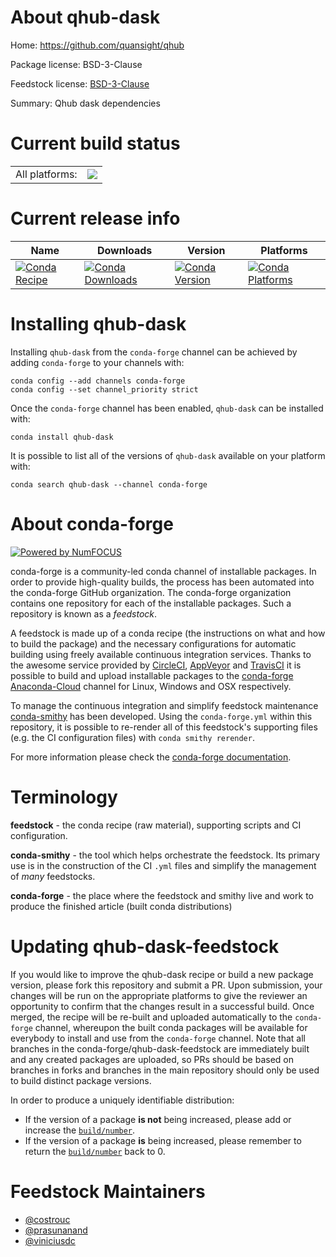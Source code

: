 About qhub-dask
===============

Home: https://github.com/quansight/qhub

Package license: BSD-3-Clause

Feedstock license: [BSD-3-Clause](https://github.com/conda-forge/qhub-dask-feedstock/blob/master/LICENSE.txt)

Summary: Qhub dask dependencies

Current build status
====================


<table><tr><td>All platforms:</td>
    <td>
      <a href="https://dev.azure.com/conda-forge/feedstock-builds/_build/latest?definitionId=10401&branchName=master">
        <img src="https://dev.azure.com/conda-forge/feedstock-builds/_apis/build/status/qhub-dask-feedstock?branchName=master">
      </a>
    </td>
  </tr>
</table>

Current release info
====================

| Name | Downloads | Version | Platforms |
| --- | --- | --- | --- |
| [![Conda Recipe](https://img.shields.io/badge/recipe-qhub--dask-green.svg)](https://anaconda.org/conda-forge/qhub-dask) | [![Conda Downloads](https://img.shields.io/conda/dn/conda-forge/qhub-dask.svg)](https://anaconda.org/conda-forge/qhub-dask) | [![Conda Version](https://img.shields.io/conda/vn/conda-forge/qhub-dask.svg)](https://anaconda.org/conda-forge/qhub-dask) | [![Conda Platforms](https://img.shields.io/conda/pn/conda-forge/qhub-dask.svg)](https://anaconda.org/conda-forge/qhub-dask) |

Installing qhub-dask
====================

Installing `qhub-dask` from the `conda-forge` channel can be achieved by adding `conda-forge` to your channels with:

```
conda config --add channels conda-forge
conda config --set channel_priority strict
```

Once the `conda-forge` channel has been enabled, `qhub-dask` can be installed with:

```
conda install qhub-dask
```

It is possible to list all of the versions of `qhub-dask` available on your platform with:

```
conda search qhub-dask --channel conda-forge
```


About conda-forge
=================

[![Powered by
NumFOCUS](https://img.shields.io/badge/powered%20by-NumFOCUS-orange.svg?style=flat&colorA=E1523D&colorB=007D8A)](https://numfocus.org)

conda-forge is a community-led conda channel of installable packages.
In order to provide high-quality builds, the process has been automated into the
conda-forge GitHub organization. The conda-forge organization contains one repository
for each of the installable packages. Such a repository is known as a *feedstock*.

A feedstock is made up of a conda recipe (the instructions on what and how to build
the package) and the necessary configurations for automatic building using freely
available continuous integration services. Thanks to the awesome service provided by
[CircleCI](https://circleci.com/), [AppVeyor](https://www.appveyor.com/)
and [TravisCI](https://travis-ci.com/) it is possible to build and upload installable
packages to the [conda-forge](https://anaconda.org/conda-forge)
[Anaconda-Cloud](https://anaconda.org/) channel for Linux, Windows and OSX respectively.

To manage the continuous integration and simplify feedstock maintenance
[conda-smithy](https://github.com/conda-forge/conda-smithy) has been developed.
Using the ``conda-forge.yml`` within this repository, it is possible to re-render all of
this feedstock's supporting files (e.g. the CI configuration files) with ``conda smithy rerender``.

For more information please check the [conda-forge documentation](https://conda-forge.org/docs/).

Terminology
===========

**feedstock** - the conda recipe (raw material), supporting scripts and CI configuration.

**conda-smithy** - the tool which helps orchestrate the feedstock.
                   Its primary use is in the construction of the CI ``.yml`` files
                   and simplify the management of *many* feedstocks.

**conda-forge** - the place where the feedstock and smithy live and work to
                  produce the finished article (built conda distributions)


Updating qhub-dask-feedstock
============================

If you would like to improve the qhub-dask recipe or build a new
package version, please fork this repository and submit a PR. Upon submission,
your changes will be run on the appropriate platforms to give the reviewer an
opportunity to confirm that the changes result in a successful build. Once
merged, the recipe will be re-built and uploaded automatically to the
`conda-forge` channel, whereupon the built conda packages will be available for
everybody to install and use from the `conda-forge` channel.
Note that all branches in the conda-forge/qhub-dask-feedstock are
immediately built and any created packages are uploaded, so PRs should be based
on branches in forks and branches in the main repository should only be used to
build distinct package versions.

In order to produce a uniquely identifiable distribution:
 * If the version of a package **is not** being increased, please add or increase
   the [``build/number``](https://docs.conda.io/projects/conda-build/en/latest/resources/define-metadata.html#build-number-and-string).
 * If the version of a package **is** being increased, please remember to return
   the [``build/number``](https://docs.conda.io/projects/conda-build/en/latest/resources/define-metadata.html#build-number-and-string)
   back to 0.

Feedstock Maintainers
=====================

* [@costrouc](https://github.com/costrouc/)
* [@prasunanand](https://github.com/prasunanand/)
* [@viniciusdc](https://github.com/viniciusdc/)

